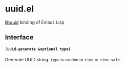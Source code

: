 # uuid.el

[libuuid](https://sourceforge.net/projects/libuuid/) binding of Emacs Lisp

## Interface

#### `(uuid-generate &optional type)`

Generate UUID string. `type` is `random` or `time` or `time-safe`.
